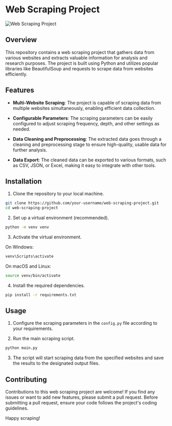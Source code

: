# Web Scraping Project

![Web Scraping Project](https://your-image-url.com)

## Overview

This repository contains a web scraping project that gathers data from various websites and extracts valuable information for analysis and research purposes. The project is built using Python and utilizes popular libraries like BeautifulSoup and requests to scrape data from websites efficiently.

## Features

- **Multi-Website Scraping**: The project is capable of scraping data from multiple websites simultaneously, enabling efficient data collection.

- **Configurable Parameters**: The scraping parameters can be easily configured to adjust scraping frequency, depth, and other settings as needed.

- **Data Cleaning and Preprocessing**: The extracted data goes through a cleaning and preprocessing stage to ensure high-quality, usable data for further analysis.

- **Data Export**: The cleaned data can be exported to various formats, such as CSV, JSON, or Excel, making it easy to integrate with other tools.

## Installation

1. Clone the repository to your local machine.

```bash
git clone https://github.com/your-username/web-scraping-project.git
cd web-scraping-project
```

2. Set up a virtual environment (recommended).

```bash
python -m venv venv
```

3. Activate the virtual environment.

On Windows:

```bash
venv\Scripts\activate
```

On macOS and Linux:

```bash
source venv/bin/activate
```

4. Install the required dependencies.

```bash
pip install -r requirements.txt
```

## Usage

1. Configure the scraping parameters in the `config.py` file according to your requirements.

2. Run the main scraping script.

```bash
python main.py
```

3. The script will start scraping data from the specified websites and save the results to the designated output files.

## Contributing

Contributions to this web scraping project are welcome! If you find any issues or want to add new features, please submit a pull request. Before submitting a pull request, ensure your code follows the project's coding guidelines.


Happy scraping!

